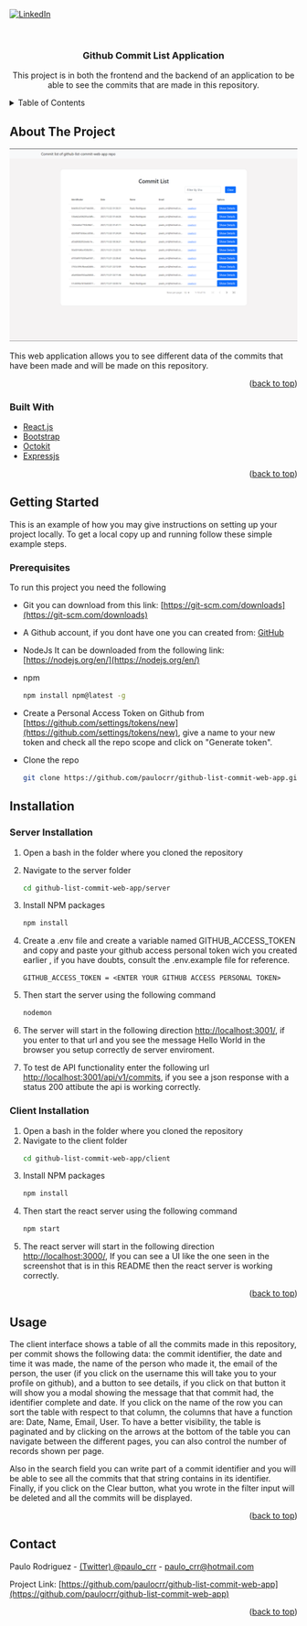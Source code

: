 <div id="top"></div>

<!-- PROJECT SHIELDS -->
[![LinkedIn][linkedin-shield]][linkedin-url]



<!-- PROJECT TITLE -->
<br />
<div align="center">
  <h3 align="center">Github Commit List Application</h3>
  <p align="center">
    This project is in both the frontend and the backend of an application to be able to see the commits that are made in this repository.
  </p>
</div>



<!-- TABLE OF CONTENTS -->
<details>
  <summary>Table of Contents</summary>
  <ol>
    <li>
      <a href="#about-the-project">About The Project</a>
      <ul>
        <li><a href="#built-with">Built With</a></li>
      </ul>
    </li>
    <li>
      <a href="#getting-started">Getting Started</a>
      <ul>
        <li><a href="#prerequisites">Prerequisites</a></li>
        <li><a href="#server-installation">Server Installation</a></li>
        <li><a href="#client-installation">Client Installation</a></li>
      </ul>
    </li>
    <li><a href="#usage">Usage</a></li>
    <li><a href="#contact">Contact</a></li>
  </ol>
</details>



<!-- ABOUT THE PROJECT -->
## About The Project

[![Commit List App][product-screenshot]](https://github.com/paulocrr/github-list-commit-web-app)

This web application allows you to see different data of the commits that have been made and will be made on this repository.

<p align="right">(<a href="#top">back to top</a>)</p>



### Built With

* [React.js](https://reactjs.org/)
* [Bootstrap](https://getbootstrap.com)
* [Octokit](https://www.npmjs.com/package/octokit)
* [Expressjs](https://expressjs.com/)

<p align="right">(<a href="#top">back to top</a>)</p>



<!-- GETTING STARTED -->
## Getting Started

This is an example of how you may give instructions on setting up your project locally.
To get a local copy up and running follow these simple example steps.

### Prerequisites

To run this project you need the following
* Git you can download from this link: [https://git-scm.com/downloads](https://git-scm.com/downloads)
* A Github account, if you dont have one you can created from: [GitHub](https://github.com/signup?ref_cta=Sign+up&ref_loc=header+logged+out&ref_page=%2F&source=header-home)
* NodeJs It can be downloaded from the following link: [https://nodejs.org/en/](https://nodejs.org/en/)
* npm
  ```sh
  npm install npm@latest -g
  ```
* Create a Personal Access Token on Github from [https://github.com/settings/tokens/new](https://github.com/settings/tokens/new), give a name to your new token and check all the repo scope and click on "Generate token".

* Clone the repo
   ```sh
   git clone https://github.com/paulocrr/github-list-commit-web-app.git
   ```

## Installation
### Server Installation
1. Open a bash in the folder where you cloned the repository
2. Navigate to the server folder
    ```sh
    cd github-list-commit-web-app/server
    ```
3. Install NPM packages
   ```sh
   npm install
   ```
4. Create a .env file and create a variable named GITHUB_ACCESS_TOKEN and copy and paste your github access personal token wich you created earlier , if you have doubts, consult the .env.example file for reference.
   ```
   GITHUB_ACCESS_TOKEN = <ENTER YOUR GITHUB ACCESS PERSONAL TOKEN>
   ```
5. Then start the server using the following command
   ```sh
   nodemon
   ```
6. The server will start in the following direction [http://localhost:3001/](http://localhost:3001/), if you enter to that url and you see the message Hello World in the browser you setup correctly de server enviroment.

7. To test de API functionality enter the following url [http://localhost:3001/api/v1/commits](http://localhost:3001/api/v1/commits), if you see a json response with a status 200 attibute the api is working correctly.

### Client Installation
1. Open a bash in the folder where you cloned the repository
2. Navigate to the client folder
    ```sh
    cd github-list-commit-web-app/client
    ```
3. Install NPM packages
   ```sh
   npm install
   ```
4. Then start the react server using the following command
   ```sh
   npm start
   ```
5. The react server will start in the following direction [http://localhost:3000/](http://localhost:3000/), If you can see a UI like the one seen in the screenshot that is in this README then the react server is working correctly. 


<p align="right">(<a href="#top">back to top</a>)</p>


<!-- USAGE EXAMPLES -->
## Usage

The client interface shows a table of all the commits made in this repository, per commit shows the following data: the commit identifier, the date and time it was made, the name of the person who made it, the email of the person, the user (if you click on the username this will take you to your profile on github), and a button to see details, if you click on that button it will show you a modal showing the message that that commit had, the identifier complete and date. If you click on the name of the row you can sort the table with respect to that column, the columns that have a function are: Date, Name, Email, User. To have a better visibility, the table is paginated and by clicking on the arrows at the bottom of the table you can navigate between the different pages, you can also control the number of records shown per page.

Also in the search field you can write part of a commit identifier and you will be able to see all the commits that that string contains in its identifier. Finally, if you click on the Clear button, what you wrote in the filter input will be deleted and all the commits will be displayed.

<p align="right">(<a href="#top">back to top</a>)</p>


<!-- CONTACT -->
## Contact

Paulo Rodriguez - [(Twitter) @paulo_crr](https://twitter.com/paulo_crr) - paulo_crr@hotmail.com

Project Link: [https://github.com/paulocrr/github-list-commit-web-app](https://github.com/paulocrr/github-list-commit-web-app)

<p align="right">(<a href="#top">back to top</a>)</p>



<!-- MARKDOWN LINKS & IMAGES -->
<!-- https://www.markdownguide.org/basic-syntax/#reference-style-links -->
[linkedin-shield]: https://img.shields.io/badge/-LinkedIn-black.svg?style=for-the-badge&logo=linkedin&colorB=555
[linkedin-url]: https://www.linkedin.com/in/paulo-cesar-r-01a2b367/
[product-screenshot]: screenshot.png